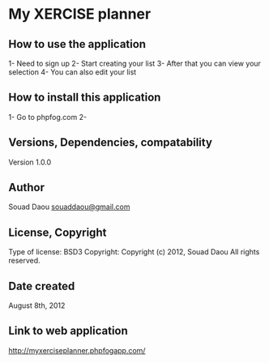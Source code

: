 # My XERCISE planner

## How to use the application

1- Need to sign up
2- Start creating your list
3- After that you can view your selection
4- You can also edit your list

## How to install this application

1- Go to phpfog.com
2- 

## Versions, Dependencies, compatability

Version 1.0.0

## Author

Souad Daou
souaddaou@gmail.com

## License, Copyright

Type of license: BSD3
Copyright: Copyright (c) 2012, Souad Daou All rights reserved.

## Date created

August 8th, 2012

## Link to web application

http://myxerciseplanner.phpfogapp.com/

